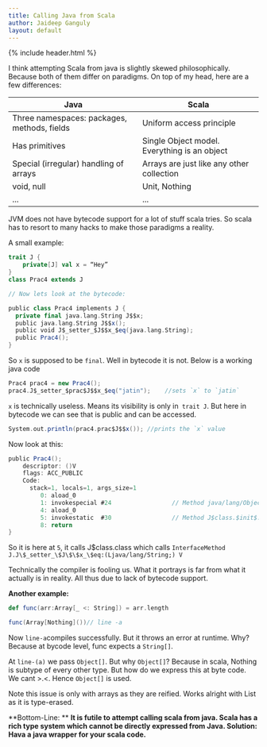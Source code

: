 ```yaml
---
title: Calling Java from Scala
author: Jaideep Ganguly
layout: default
---
```


{% include header.html %}

I think attempting Scala from java is slightly skewed philosophically. Because both of them differ on paradigms. On top of my head, here are a few differences:

| **Java**                                    | Scala                                        |
| ------------------------------------------- | -------------------------------------------- |
| Three namespaces: packages, methods, fields | Uniform access principle                     |
| Has primitives                              | Single Object model. Everything is an object |
| Special (irregular) handling of arrays      | Arrays are just like any other collection    |
| void, null                                  | Unit, Nothing                                |
| ...                                         | ...                                          |

JVM does not have bytecode support for a lot of stuff scala tries. So scala has to resort to many hacks to make those paradigms a reality.

A small example:

```scala
trait J {
	private[J] val x = “Hey”
}
class Prac4 extends J

// Now lets look at the bytecode:

public class Prac4 implements J {
  private final java.lang.String J$$x;
  public java.lang.String J$$x();
  public void J$_setter_$J$$x_$eq(java.lang.String);
  public Prac4();
}
```

So `x` is supposed to be `final`. Well in bytecode it is not. Below is a working java code

```scala
Prac4 prac4 = new Prac4();
prac4.J$_setter_$prac$J$$x_$eq("jatin");	//sets `x` to `jatin`
```

`x` is technically useless. Means its visibility is only in` trait J`. But here in bytecode we can see that is public and can be accessed.

```scala
System.out.println(prac4.prac$J$$x()); //prints the `x` value
```

Now look at this:

```scala
public Prac4();
    descriptor: ()V
    flags: ACC_PUBLIC
    Code:
      stack=1, locals=1, args_size=1
         0: aload_0
         1: invokespecial #24                 // Method java/lang/Object."<init>":()V
         4: aload_0
         5: invokestatic  #30                 // Method J$class.$init$:(LJ;)V
         8: return
}
```

So it is here at `5`, it calls J\$class.class which calls `InterfaceMethod J.J\$_setter_\$J\$\$x_\$eq:(Ljava/lang/String;) V` 

Technically the compiler is fooling us. What it portrays is far from what it actually is in reality. All thus due to lack of bytecode support.

**Another example:**

```scala
def func(arr:Array[_ <: String]) = arr.length

func(Array[Nothing]())// line -a
```

Now `line-a`compiles successfully. But it throws an error at runtime. Why? Because at bycode level, func expects a `String[]`. 

At `line-(a)` we pass `Object[]`. But why `Object[]`? Because in scala, Nothing is subtype of every other type. But how do we express this at byte code. We cant >.<. Hence `Object[]` is used. 

Note this issue is only with arrays as they are reified. Works alright with List as it is type-erased.

**Bottom-Line: ** **It is futile to attempt calling scala from java. Scala has a rich type system which cannot be directly expressed from Java. Solution: Hava a java wrapper for your scala code.**
